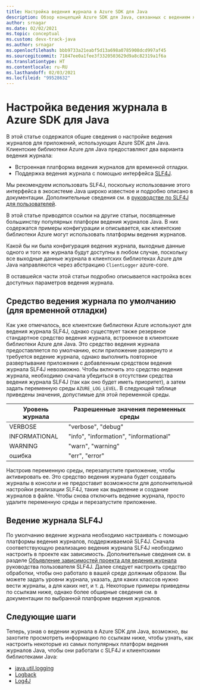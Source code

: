 ```yaml
---
title: Настройка ведения журнала в Azure SDK для Java
description: Обзор концепций Azure SDK для Java, связанных с ведением журнала
author: srnagar
ms.date: 02/02/2021
ms.topic: conceptual
ms.custom: devx-track-java
ms.author: srnagar
ms.openlocfilehash: bbb9733a21eabf5d13a698a0785908dcd997af45
ms.sourcegitcommit: 71847ee0a1fee3f3320503629d9a8c82319a1f6a
ms.translationtype: HT
ms.contentlocale: ru-RU
ms.lasthandoff: 02/03/2021
ms.locfileid: "99528632"
---
```

# <a name="configure-logging-in-the-azure-sdk-for-java"></a>Настройка ведения журнала в Azure SDK для Java

В этой статье содержатся общие сведения о настройке ведения журналов для приложений, использующих Azure SDK для Java. Клиентские библиотеки Azure для Java предоставляют два варианта ведения журнала:

* Встроенная платформа ведения журналов для временной отладки.
* Поддержка ведения журнала с помощью интерфейса [SLF4J](https://www.slf4j.org/).

Мы рекомендуем использовать SLF4J, поскольку использование этого интерфейса в экосистеме Java широко известное и подробно описано в документации. Дополнительные сведения см. в [руководстве по SLF4J для пользователей](https://www.slf4j.org/manual.html).

В этой статье приводятся ссылки на другие статьи, посвященные большинству популярных платформ ведения журналов Java. В них содержатся примеры конфигурации и описывается, как клиентские библиотеки Azure могут использовать платформы ведения журналов.

Какой бы ни была конфигурация ведения журнала, выходные данные одного и того же журнала будут доступны в любом случае, поскольку все выходные данные журнала в клиентских библиотеках Azure для Java направляются через абстракцию `ClientLogger` azure-core.

В оставшейся части этой статьи подробно описывается настройка всех доступных параметров ведения журнала.

## <a name="default-logger-for-temporary-debugging"></a>Средство ведения журнала по умолчанию (для временной отладки)

Как уже отмечалось, все клиентские библиотеки Azure используют для ведения журнала SLF4J, однако существует также резервное стандартное средство ведения журнала, встроенное в клиентские библиотеки Azure для Java. Это средство ведения журнала предоставляется по умолчанию, если приложение развернуто и требуется ведение журнала, однако выполнить повторное развертывание приложения с добавленным средством ведения журнала SLF4J невозможно. Чтобы включить это средство ведения журнала, необходимо сначала убедиться в отсутствии средства ведения журнала SLF4J (так как оно будет иметь приоритет), а затем задать переменную среды `AZURE_LOG_LEVEL`. В следующей таблице приведены значения, допустимые для этой переменной среды.

| Уровень журнала              | Разрешенные значения переменных среды     |
|------------------------|-----------------------------------------|
| VERBOSE                | "verbose", "debug"                      |
| INFORMATIONAL          | "info", "information", "informational"  |
| WARNING                | "warn", "warning"                       |
| ошибка                  | "err", "error"                          |

Настроив переменную среды, перезапустите приложение, чтобы активировать ее. Это средство ведения журнала будет создавать журналы в консоли и не предоставит возможности для дополнительной настройки реализации SLF4J, такие как выделение и создание журналов в файле. Чтобы снова отключить ведение журнала, просто удалите переменную среды и перезапустите приложение.

## <a name="slf4j-logging"></a>Ведение журнала SLF4J

По умолчанию ведение журнала необходимо настраивать с помощью платформы ведения журналов, поддерживаемой SLF4J. Сначала соответствующую реализацию ведения журнала SLF4J необходимо настроить в проекте как зависимость. Дополнительные сведения см. в разделе [Объявление зависимостей проекта для ведения журнала](http://www.slf4j.org/manual.html#projectDep) руководства пользователя SLF4J. Далее следует настроить средство обработки, чтобы оно работало в вашей среде должным образом. Вы можете задать уровни журнала, указать, для каких классов нужно вести журналы, а для каких нет, и т. д. Некоторые примеры приведены по ссылкам ниже, однако более обширные сведения см. в документации по выбранной платформе ведения журналов.

## <a name="next-steps"></a>Следующие шаги

Теперь, узнав о ведении журнала в Azure SDK для Java, возможно, вы захотите просмотреть информацию по ссылкам ниже, чтобы узнать, как настроить некоторые из самых популярных платформ ведения журналов Java, чтобы они работали с SLF4J и клиентскими библиотеками Java:

* [java.util.logging](logging-jul.md)
* [Logback](logging-logback.md)
* [Log4J](logging-log4j.md)
